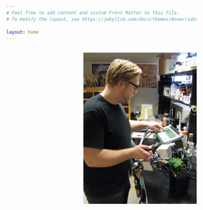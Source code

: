 ```yaml
---
# Feel free to add content and custom Front Matter to this file.
# To modify the layout, see https://jekyllrb.com/docs/themes/#overriding-theme-defaults

layout: home
---
```

<body>
<h2></h2>
<img align="right" width="300" height="400" src="/assets/images/me.jpg" alt="">

</body>